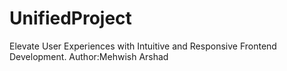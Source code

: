 # UnifiedProject
Elevate User Experiences with Intuitive and Responsive Frontend Development.
Author:Mehwish Arshad
